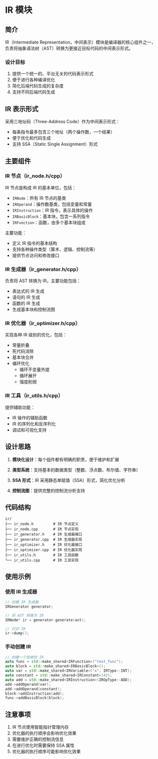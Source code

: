 # IR 模块

## 简介

IR（Intermediate Representation，中间表示）模块是编译器的核心组件之一，负责将抽象语法树（AST）转换为更接近目标代码的中间表示形式。

### 设计目标

1. 提供一个统一的、平台无关的代码表示形式
2. 便于进行各种编译优化
3. 简化后端代码生成的复杂度
4. 支持不同后端代码生成

## IR 表示形式

采用三地址码（Three-Address Code）作为中间表示形式：
- 每条指令最多包含三个地址（两个操作数，一个结果）
- 便于优化和代码生成
- 支持 SSA（Static Single Assignment）形式

## 主要组件

### IR 节点（ir_node.h/cpp）

IR 节点是构成 IR 的基本单位，包括：

- `IRNode`：所有 IR 节点的基类
- `IROperand`：操作数基类，包括变量和常量
- `IRInstruction`：IR 指令，表示具体的操作
- `IRBasicBlock`：基本块，包含一系列指令
- `IRFunction`：函数，由多个基本块组成

主要功能：
- 定义 IR 指令的基本结构
- 支持各种操作类型（算术、逻辑、控制流等）
- 提供节点访问和修改接口

### IR 生成器（ir_generator.h/cpp）

负责将 AST 转换为 IR，主要功能包括：

- 表达式的 IR 生成
- 语句的 IR 生成
- 函数的 IR 生成
- 生成基本块和控制流图

### IR 优化器（ir_optimizer.h/cpp）

实现各种 IR 级别的优化，包括：

- 常量折叠
- 死代码消除
- 基本块合并
- 循环优化
  - 循环不变量外提
  - 循环展开
  - 强度削弱

### IR 工具（ir_utils.h/cpp）

提供辅助功能：
- IR 操作的辅助函数
- IR 的序列化和反序列化
- 调试和可视化支持

## 设计思路

1. **模块化设计**：每个组件都有明确的职责，便于维护和扩展

2. **类型系统**：支持基本的数据类型（整数、浮点数、布尔值、字符串）

3. **SSA 形式**：IR 采用静态单赋值（SSA）形式，简化优化分析

4. **控制流图**：提供完整的控制流分析支持

## 代码结构
```
ir/
├── ir_node.h         # IR 节点定义
├── ir_node.cpp       # IR 节点实现
├── ir_generator.h    # IR 生成器接口
├── ir_generator.cpp  # IR 生成器实现
├── ir_optimizer.h    # IR 优化器接口
├── ir_optimizer.cpp  # IR 优化器实现
├── ir_utils.h        # IR 工具函数
└── ir_utils.cpp      # IR 工具实现
```

## 使用示例

### 使用 IR 生成器
```cpp
// 创建 IR 生成器
IRGenerator generator;

// 将 AST 转换为 IR
IRNode* ir = generator.generate(ast);

// 打印 IR
ir->dump();
```

### 手动创建 IR
```cpp
// 创建一个简单的 IR
auto func = std::make_shared<IRFunction>("test_func");
auto block = std::make_shared<IRBasicBlock>();
auto var = std::make_shared<IRVariable>("x", IRType::INT);
auto constant = std::make_shared<IRConstant>(42);
auto add = std::make_shared<IRInstruction>(IROpType::ADD);
add->addOperand(var);
add->addOperand(constant);
block->addInstruction(add);
func->addBasicBlock(block);
```

## 注意事项

1. IR 节点使用智能指针管理内存
2. 优化器的执行顺序会影响优化效果
3. 需要维护正确的控制流信息
4. 在进行优化时需要保持 SSA 属性
5. 优化器的执行顺序可能影响优化效果